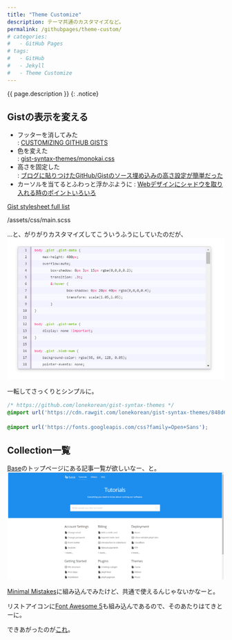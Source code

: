 ```yaml
---
title: "Theme Customize"
description: テーマ共通のカスタマイズなど。
permalink: /githubpages/theme-custom/
# categories:
#   - GitHub Pages
# tags:
#   - GitHub
#   - Jekyll
#   - Theme Customize
---
```

{{ page.description }}
{: .notice}
## Gistの表示を変える
+ フッターを消してみた  
: [CUSTOMIZING GITHUB GISTS](http://codersblock.com/blog/customizing-github-gists/)
+ 色を変えた  
: [gist-syntax-themes/monokai.css](https://github.com/lonekorean/gist-syntax-themes/blob/master/stylesheets/monokai.css)
+ 高さを固定した  
: [ブログに貼りつけたGitHub/Gistのソース埋め込みの高さ設定が簡単だった](http://pineplanter.moo.jp/non-it-salaryman/2016/08/24/blog-source-gist-height/)
+ カーソルを当てるとふわっと浮かぶように
: [Webデザインにシャドウを取り入れる時のポイントいろいろ](https://www.webcreatorbox.com/tech/shadow)


[Gist stylesheet full list](https://github.com/StylishThemes/GitHub-Dark/issues/197#issuecomment-63717143)

/assets/css/main.scss
<script src="https://gist.github.com/laureltreetop/cd7ddbf84905fde3d997a96dfb246d94.js"></script>
…と、がりがりカスタマイズしてこういうふうにしていたのだが、
[![Gist custm old](/assets/images/github-custom-gist-old.png)](/assets/images/github-custom-gist-old.png)

一転してさっくりとシンプルに。
```css
/* https://github.com/lonekorean/gist-syntax-themes */
@import url('https://cdn.rawgit.com/lonekorean/gist-syntax-themes/848d6580/stylesheets/monokai.css');

@import url('https://fonts.googleapis.com/css?family=Open+Sans');
```

## Collection一覧

[Base](https://learn.cloudcannon.com/templates/base/)のトップページにある記事一覧が欲しいなー、と。
[![Jekyll theme Base](/assets/images/theme-base-prev.png)](/assets/images/theme-base-prev.png)

[Minimal Mistakes](https://mmistakes.github.io/minimal-mistakes/)に組み込んでみたけど、共通で使えるんじゃないかなーと。
<script src="https://gist.github.com/laureltreetop/f343294a35d9df506546b0180d8269d6.js"></script>
リストアイコンに[Font Awesome 5](https://fontawesome.com/)も組み込んであるので、そのあたりはてきとーに。  

できあがったのが[これ](/collections.html)。